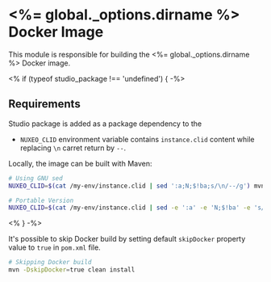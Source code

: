# <%= global._options.dirname %> Docker Image

This module is responsible for building the <%= global._options.dirname %> Docker image.

<% if (typeof studio_package !== 'undefined') { -%>
## Requirements

Studio package is added as a package dependency to the

- `NUXEO_CLID` environment variable contains `instance.clid` content while replacing `\n` carret return by `--`.

Locally, the image can be built with Maven:

```bash
# Using GNU sed
NUXEO_CLID=$(cat /my-env/instance.clid | sed ':a;N;$!ba;s/\n/--/g') mvn clean install

# Portable Version
NUXEO_CLID=$(cat /my-env/instance.clid | sed -e ':a' -e 'N;$!ba' -e 's/\n/--/') mvn clean install
```
<% } -%>

It's possible to skip Docker build by setting default `skipDocker` property value to `true` in `pom.xml` file.

```bash
# Skipping Docker build
mvn -DskipDocker=true clean install
```
